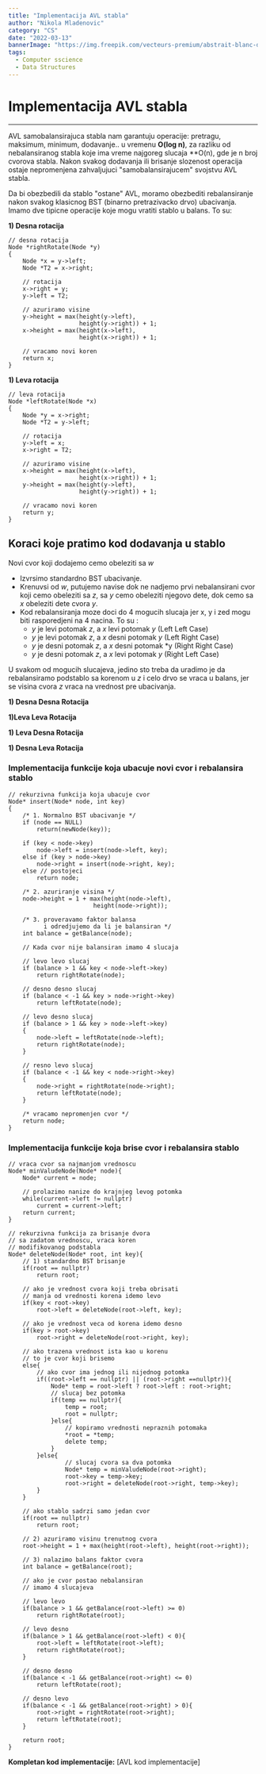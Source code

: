 ```yaml
---
title: "Implementacija AVL stabla"
author: "Nikola Mladenovic"
category: "CS"
date: "2022-03-13"
bannerImage: "https://img.freepik.com/vecteurs-premium/abstrait-blanc-dans-style-papier-3d_23-2148390818.jpg?w=2000"
tags:
  - Computer sscience
  - Data Structures
---
```


# Implementacija AVL stabla

---

AVL samobalansirajuca stabla nam garantuju operacije: pretragu, maksimum, minimum, dodavanje.. u vremenu **O(log n)**, za razliku od nebalansiranog stabla koje ima vreme najgoreg slucaja \*\*O(n), gde je n broj cvorova stabla. Nakon svakog dodavanja ili brisanje slozenost operacija ostaje nepromenjena zahvaljujuci "samobalansirajucem" svojstvu AVL stabla.

Da bi obezbedili da stablo "ostane" AVL, moramo obezbediti rebalansiranje nakon svakog klasicnog BST (binarno pretrazivacko drvo) ubacivanja. Imamo dve tipicne operacije koje mogu vratiti stablo u balans. To su:

**1) Desna rotacija**

```other
// desna rotacija
Node *rightRotate(Node *y)
{
    Node *x = y->left;
    Node *T2 = x->right;

    // rotacija
    x->right = y;
    y->left = T2;

    // azuriramo visine
    y->height = max(height(y->left),
                    height(y->right)) + 1;
    x->height = max(height(x->left),
                    height(x->right)) + 1;

    // vracamo novi koren
    return x;
}
```

**1) Leva rotacija**

```other
// leva rotacija
Node *leftRotate(Node *x)
{
    Node *y = x->right;
    Node *T2 = y->left;

    // rotacija
    y->left = x;
    x->right = T2;

    // azuriramo visine
    x->height = max(height(x->left),
                    height(x->right)) + 1;
    y->height = max(height(y->left),
                    height(y->right)) + 1;

    // vracamo novi koren
    return y;
}
```

## Koraci koje pratimo kod dodavanja u stablo

Novi cvor koji dodajemo cemo obeleziti sa _w_

- Izvrsimo standardno BST ubacivanje.
- Krenuvsi od _w_, putujemo navise dok ne nadjemo prvi nebalansirani cvor koji cemo obeleziti sa _z_, sa _y_ cemo obeleziti njegovo dete, dok cemo sa _x_ obeleziti dete cvora _y_.
- Kod rebalansiranja moze doci do 4 mogucih slucaja jer x, y i zed mogu biti rasporedjeni na 4 nacina. To su :
  - _y_ je levi potomak _z_, a _x_ levi potomak _y_ (Left Left Case)
  - _y_ je levi potomak _z_, a _x_ desni potomak _y_ (Left Right Case)
  - _y_ je desni potomak _z_, a _x_ desni potomak \*y (Right Right Case)
  - _y_ je desni potomak _z_, a _x_ levi potomak _y_ (Right Left Case)

U svakom od mogucih slucajeva, jedino sto treba da uradimo je da rebalansiramo podstablo sa korenom u _z_ i celo drvo se vraca u balans, jer se visina cvora _z_ vraca na vrednost pre ubacivanja.

**1) Desna Desna Rotacija**

**1)Leva Leva Rotacija**

**1) Leva Desna Rotacija**

**1) Desna Leva Rotacija**

### Implementacija funkcije koja ubacuje novi cvor i rebalansira stablo

```other
// rekurzivna funkcija koja ubacuje cvor
Node* insert(Node* node, int key)
{
    /* 1. Normalno BST ubacivanje */
    if (node == NULL)
        return(newNode(key));

    if (key < node->key)
        node->left = insert(node->left, key);
    else if (key > node->key)
        node->right = insert(node->right, key);
    else // postojeci
        return node;

    /* 2. azuriranje visina */
    node->height = 1 + max(height(node->left),
                        height(node->right));

    /* 3. proveravamo faktor balansa
          i odredjujemo da li je balansiran */
    int balance = getBalance(node);

    // Kada cvor nije balansiran imamo 4 slucaja

    // levo levo slucaj
    if (balance > 1 && key < node->left->key)
        return rightRotate(node);

    // desno desno slucaj
    if (balance < -1 && key > node->right->key)
        return leftRotate(node);

    // levo desno slucaj
    if (balance > 1 && key > node->left->key)
    {
        node->left = leftRotate(node->left);
        return rightRotate(node);
    }

    // resno levo slucaj
    if (balance < -1 && key < node->right->key)
    {
        node->right = rightRotate(node->right);
        return leftRotate(node);
    }

    /* vracamo nepromenjen cvor */
    return node;
}
```

### Implementacija funkcije koja brise cvor i rebalansira stablo

```other
// vraca cvor sa najmanjom vrednoscu
Node* minValudeNode(Node* node){
    Node* current = node;

    // prolazimo nanize do krajnjeg levog potomka
    while(current->left != nullptr)
        current = current->left;
    return current;
}

// rekurzivna funkcija za brisanje dvora
// sa zadatom vrednoscu, vraca koren
// modifikovanog podstabla
Node* deleteNode(Node* root, int key){
    // 1) standardno BST brisanje
    if(root == nullptr)
        return root;

    // ako je vrednost cvora koji treba obrisati
    // manja od vrednosti korena idemo levo
    if(key < root->key)
        root->left = deleteNode(root->left, key);

    // ako je vrednost veca od korena idemo desno
    if(key > root->key)
        root->right = deleteNode(root->right, key);

    // ako trazena vrednost ista kao u korenu
    // to je cvor koji brisemo
    else{
        // ako cvor ima jednog ili nijednog potomka
        if((root->left == nullptr) || (root->right ==nullptr)){
            Node* temp = root->left ? root->left : root->right;
            // slucaj bez potomka
            if(temp == nullptr){
                temp = root;
                root = nullptr;
            }else{
                // kopiramo vrednosti nepraznih potomaka
                *root = *temp;
                delete temp;
            }
        }else{
                // slucaj cvora sa dva potomka
                Node* temp = minValudeNode(root->right);
                root->key = temp->key;
                root->right = deleteNode(root->right, temp->key);
        }
    }

    // ako stablo sadrzi samo jedan cvor
    if(root == nullptr)
        return root;

    // 2) azuriramo visinu trenutnog cvora
    root->height = 1 + max(height(root->left), height(root->right));

    // 3) nalazimo balans faktor cvora
    int balance = getBalance(root);

    // ako je cvor postao nebalansiran
    // imamo 4 slucajeva

    // levo levo
    if(balance > 1 && getBalance(root->left) >= 0)
        return rightRotate(root);

    // levo desno
    if(balance > 1 && getBalance(root->left) < 0){
        root->left = leftRotate(root->left);
        return rightRotate(root);
    }

    // desno desno
    if(balance < -1 && getBalance(root->right) <= 0)
        return leftRotate(root);

    // desno levo
    if(balance < -1 && getBalance(root->right) > 0){
        root->right = rightRotate(root->right);
        return leftRotate(root);
    }

    return root;
}
```

**Kompletan kod implementacije:** [AVL kod implementacije]

